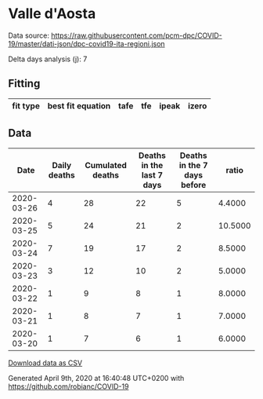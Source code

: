 # Valle d'Aosta

Data source: https://raw.githubusercontent.com/pcm-dpc/COVID-19/master/dati-json/dpc-covid19-ita-regioni.json

Delta days analysis (j): 7

## Fitting 
|fit type|best fit equation|tafe|tfe|ipeak|izero|
|-------|-----|--------|------|---|---|

## Data
|Date|Daily deaths|Cumulated deaths|Deaths in the last 7 days|Deaths in the 7 days before|ratio|
|----|----------|-----------|-------|--------------------|-----|
|2020-03-26|4|28|22|5|4.4000|
|2020-03-25|5|24|21|2|10.5000|
|2020-03-24|7|19|17|2|8.5000|
|2020-03-23|3|12|10|2|5.0000|
|2020-03-22|1|9|8|1|8.0000|
|2020-03-21|1|8|7|1|7.0000|
|2020-03-20|1|7|6|1|6.0000|

[Download data as CSV](COVID-19_valle_d'aosta_j7_2020-03-26.csv)

Generated April 9th, 2020 at 16:40:48 UTC+0200 with https://github.com/robianc/COVID-19
